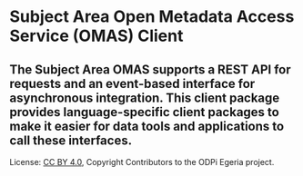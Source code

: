 <!-- SPDX-License-Identifier: CC-BY-4.0 -->
<!-- Copyright Contributors to the ODPi Egeria project. -->

# Subject Area Open Metadata Access Service (OMAS) Client

The Subject Area OMAS supports a REST API for requests and an event-based
interface for asynchronous integration.  This client
package provides language-specific client packages to make it easier
for data tools and applications to call these interfaces.
----
License: [CC BY 4.0](https://creativecommons.org/licenses/by/4.0/),
Copyright Contributors to the ODPi Egeria project.